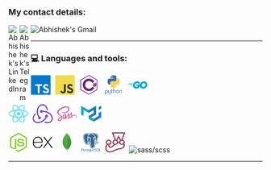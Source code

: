 ### My contact details:
<a href="https://www.linkedin.com/in/%D0%B2%D0%BB%D0%B0%D0%B4%D0%B8%D1%81%D0%BB%D0%B0%D0%B2-%D0%B6-353227272/">
  <img align="left" alt="Abhishek's LinkedIn" width="22px" src="https://raw.githubusercontent.com/peterthehan/peterthehan/master/assets/linkedin.svg" />
</a>
<a href="https://t.me/LookingOverTheHorizon/">
  <img align="left" alt="Abhishek's Telegram" width="22px" src="https://cdn-icons-png.flaticon.com/512/2111/2111646.png" />
</a>
<a href="mailto:Vlad.Horizon.02032003@gmail.com">
  <img align="left" alt="Abhishek's Gmail" height="22px" src="https://ssl.gstatic.com/ui/v1/icons/mail/rfr/logo_gmail_lockup_dark_1x_r5.png" />
</a>

<br />

---

### 💻 Languages and tools:

<div>
  <img src="https://github.com/devicons/devicon/blob/master/icons/typescript/typescript-original.svg" title="typescript" alt="typescript" width="40" height="40"/>&nbsp;
  <img src="https://github.com/devicons/devicon/blob/master/icons/javascript/javascript-original.svg" title="javascript" alt="javascript" width="40" height="40"/>&nbsp
  <img src="https://github.com/devicons/devicon/blob/master/icons/csharp/csharp-line.svg" title="sass/scss" alt="sass/scss" width="40" height="40"/>&nbsp;
  <img src="https://github.com/devicons/devicon/blob/master/icons/python/python-original-wordmark.svg" title="sass/scss" alt="sass/scss" width="40" height="40"/>&nbsp;
  <img src="https://github.com/devicons/devicon/blob/master/icons/go/go-original-wordmark.svg" title="sass/scss" alt="sass/scss" width="40" height="40"/>&nbsp;
  
  <img src="https://github.com/devicons/devicon/blob/master/icons/react/react-original.svg" title="reactjs" alt="reactjs" width="40" height="40"/>&nbsp;
  <img src="https://github.com/devicons/devicon/blob/master/icons/redux/redux-original.svg" title="redux" alt="redux" width="40" height="40"/>&nbsp;
  <img src="https://github.com/devicons/devicon/blob/master/icons/sass/sass-original.svg" title="sass/scss" alt="sass/scss" width="40" height="40"/>&nbsp;
  <img src="https://github.com/devicons/devicon/blob/master/icons/materialui/materialui-original.svg" title="sass/scss" alt="sass/scss" width="40" height="40"/>&nbsp;
  
  <img src="https://github.com/devicons/devicon/blob/master/icons/nodejs/nodejs-original.svg" title="nodejs" alt="nodejs" width="40" height="40"/>&nbsp;
  <img src="https://github.com/devicons/devicon/blob/master/icons/express/express-original.svg" title="express" alt="express" width="40" height="40"/>&nbsp;
  <img src="https://github.com/devicons/devicon/blob/master/icons/mongodb/mongodb-original.svg" title="mongodb" alt="mongodb" width="40" height="40"/>&nbsp;
  <img src="https://github.com/devicons/devicon/blob/master/icons/postgresql/postgresql-plain-wordmark.svg" title="sass/scss" alt="sass/scss" width="40" height="40"/>&nbsp;
  <img src="https://github.com/devicons/devicon/blob/master/icons/jest/jest-plain.svg" title="jest" alt="typescript" width="40" height="40"/>&nbsp;
  <img src="https://avatars.githubusercontent.com/u/7658037?s=200&amp;v=4" title="sass/scss" alt="sass/scss" width="40" height="40"/>&nbsp;
  
<!--   <img src="https://github.com/devicons/devicon/blob/master/icons/github/github-original.svg" title="github" alt="github" width="40" height="40"/>&nbsp; -->
<!--   <img src="https://github.com/devicons/devicon/blob/master/icons/gitlab/gitlab-original-wordmark.svg" title="gitlab" alt="gitlab" width="40" height="40"/>&nbsp; -->
<!--   <img src="https://github.com/devicons/devicon/blob/master/icons/git/git-original.svg" title="git" alt="git" width="40" height="40"/>&nbsp -->
<!--   <img src="https://github.com/devicons/devicon/blob/master/icons/html5/html5-original.svg" title="html5" alt="html5" width="40" height="40"/>&nbsp -->
<!--   <img src="https://github.com/devicons/devicon/blob/master/icons/css3/css3-original.svg" title="css" alt="css" width="40" height="40"/>&nbsp -->  
<!--   <img src="https://github.com/devicons/devicon/blob/master/icons/webpack/webpack-original.svg" title="webpack" alt="webpack" width="40" height="40"/>&nbsp; -->
</div>

---

<!-- ### ⚙️ GitHub statistics: -->

<!-- ![Vlad-Horizon's GitHub stats](https://github-readme-stats.vercel.app/api?username=Vlad-Horizon&show_icons=true&theme=transparent)
[![Top Langs](https://github-readme-stats.vercel.app/api/top-langs/?username=Vlad-Horizon&layout=compact)](https://github.com/anuraghazra/github-readme-stats) -->
